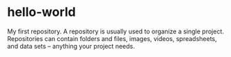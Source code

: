 # hello-world
My first repository. A repository is usually used to organize a single project. Repositories can contain folders and files, images, videos, spreadsheets, and data sets – anything your project needs.  
